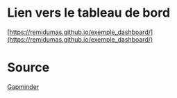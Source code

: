 # Lien vers le tableau de bord
[https://remidumas.github.io/exemple_dashboard/](https://remidumas.github.io/exemple_dashboard/)
# Source
[Gapminder](https://www.gapminder.org)
